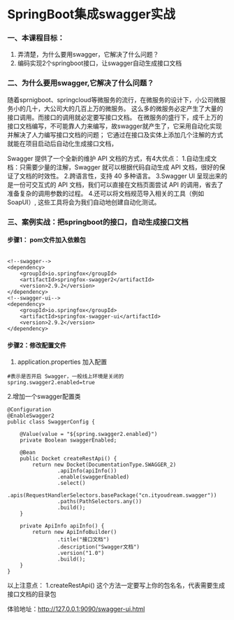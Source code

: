 # SpringBoot集成swagger实战

### 一、本课程目标：
1. 弄清楚，为什么要用swagger，它解决了什么问题？
2. 编码实现2个springboot接口，让swagger自动生成接口文档


### 二、为什么要用swagger,它解决了什么问题？
随着sprnigboot、springcloud等微服务的流行，在微服务的设计下，小公司微服务小的几十，大公司大的几百上万的微服务。
这么多的微服务必定产生了大量的接口调用。而接口的调用就必定要写接口文档。
在微服务的盛行下，成千上万的接口文档编写，不可能靠人力来编写，故swagger就产生了，它采用自动化实现并解决了人力编写接口文档的问题；
它通过在接口及实体上添加几个注解的方式就能在项目启动后自动化生成接口文档，

Swagger 提供了一个全新的维护 API 文档的方式，有4大优点：
1.自动生成文档：只需要少量的注解，Swagger 就可以根据代码自动生成 API 文档，很好的保证了文档的时效性。
2.跨语言性，支持 40 多种语言。
3.Swagger UI 呈现出来的是一份可交互式的 API 文档，我们可以直接在文档页面尝试 API 的调用，省去了准备复杂的调用参数的过程。
4.还可以将文档规范导入相关的工具（例如 SoapUI）, 这些工具将会为我们自动地创建自动化测试。


### 三、案例实战：把springboot的接口，自动生成接口文档

#### 步骤1： pom文件加入依赖包
``` 

<!--swagger-->
<dependency>
    <groupId>io.springfox</groupId>
    <artifactId>springfox-swagger2</artifactId>
    <version>2.9.2</version>
</dependency>
<!--swagger-ui-->
<dependency>
    <groupId>io.springfox</groupId>
    <artifactId>springfox-swagger-ui</artifactId>
    <version>2.9.2</version>
</dependency>
```
#### 步骤2：修改配置文件
1. application.properties 加入配置
``` 
#表示是否开启 Swagger，一般线上环境是关闭的
spring.swagger2.enabled=true
```
2.增加一个swagger配置类
``` 
@Configuration
@EnableSwagger2
public class SwaggerConfig {

    @Value(value = "${spring.swagger2.enabled}")
    private Boolean swaggerEnabled;

    @Bean
    public Docket createRestApi() {
        return new Docket(DocumentationType.SWAGGER_2)
                .apiInfo(apiInfo())
                .enable(swaggerEnabled)
                .select()
                .apis(RequestHandlerSelectors.basePackage("cn.ityoudream.swagger"))
                .paths(PathSelectors.any())
                .build();
    }

    private ApiInfo apiInfo() {
        return new ApiInfoBuilder()
                .title("接口文档")
                .description("Swagger文档")
                .version("1.0")
                .build();
    }
}
```
以上注意点：
1.createRestApi() 这个方法一定要写上你的包名名，代表需要生成接口文档的目录包

体验地址：http://127.0.0.1:9090/swagger-ui.html


















